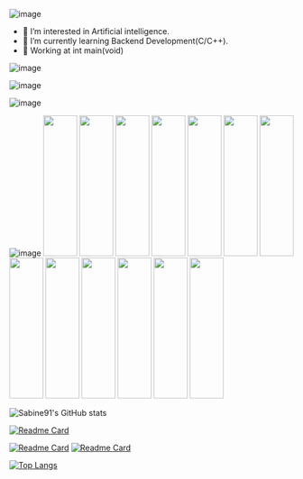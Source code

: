 ![image](https://user-images.githubusercontent.com/96158726/152914620-223c5fa5-6d75-45d1-9b64-35a6b9e83171.png)

- 👀 I’m interested in Artificial intelligence.
- 🌱 I’m currently learning Backend Development(C/C++).
- 🏬 Working at int main(void)

![image](https://user-images.githubusercontent.com/96158726/152921175-067b5936-08fc-4ba5-be67-7c8c167a1227.png)

![image](https://user-images.githubusercontent.com/96158726/152920469-d00b916f-60e6-46a1-9c60-bda4858599e8.png)

![image](https://user-images.githubusercontent.com/96158726/152920654-51b3e178-ee3e-490f-894b-b795268ee234.png)

![image](https://user-images.githubusercontent.com/96158726/152921674-167da391-ac5a-42b8-892c-b45edbc7f434.png)
<img src="https://cdn.jsdelivr.net/gh/devicons/devicon/icons/bash/bash-original.svg" width="60" height="250" />
<img src="https://cdn.jsdelivr.net/gh/devicons/devicon/icons/gcc/gcc-original.svg" width="60" height="250"/>
<img src="https://cdn.jsdelivr.net/gh/devicons/devicon/icons/git/git-original.svg" width="60" height="250"/>
<img src="https://cdn.jsdelivr.net/gh/devicons/devicon/icons/linux/linux-original.svg" width="60" height="250" />
<img src="https://cdn.jsdelivr.net/gh/devicons/devicon/icons/markdown/markdown-original.svg" width="60" height="250" />
<img src="https://cdn.jsdelivr.net/gh/devicons/devicon/icons/vscode/vscode-original.svg" width="60" height="250" />
<img src="https://cdn.jsdelivr.net/gh/devicons/devicon/icons/vim/vim-original.svg" width="60" height="250" />
<img src="https://cdn.jsdelivr.net/gh/devicons/devicon/icons/c/c-original.svg" width="60" height="250" />
<img src="https://cdn.jsdelivr.net/gh/devicons/devicon/icons/cplusplus/cplusplus-original.svg" width="60" height="250"/>
<img src="https://cdn.jsdelivr.net/gh/devicons/devicon/icons/python/python-original.svg" width="60" height="250" />
<img src="https://cdn.jsdelivr.net/gh/devicons/devicon/icons/google/google-original.svg" width="60" height="250"/>
<img src="https://cdn.jsdelivr.net/gh/devicons/devicon/icons/figma/figma-original.svg" width="60" height="250" />
<img src="https://cdn.jsdelivr.net/gh/devicons/devicon/icons/canva/canva-original.svg" width="60" height="250" />

![Sabine91's GitHub stats](https://github-readme-stats.vercel.app/api?username=Sabine91&show_icons=true&theme=moltack) 

[![Readme Card](https://github-readme-stats.vercel.app/api/pin/?username=Sabine91&repo=Login_Interface&show_owner=true&include_all_commits=true&theme=moltack)](https://github.com/anuraghazra/github-readme-stats)

[![Readme Card](https://github-readme-stats.vercel.app/api/pin/?username=Sabine91&repo=Pseudo_blockchain&show_owner=true&include_all_commits=true&theme=moltack)](https://github.com/anuraghazra/github-readme-stats)
[![Readme Card](https://github-readme-stats.vercel.app/api/pin/?username=Sabine91&repo=Sabine91&show_owner=true&include_all_commits=true&theme=moltack)](https://github.com/anuraghazra/github-readme-stats)

[![Top Langs](https://github-readme-stats.vercel.app/api/top-langs/?username=Sabine91&theme=moltack)](https://github.com/anuraghazra/github-readme-stats)

